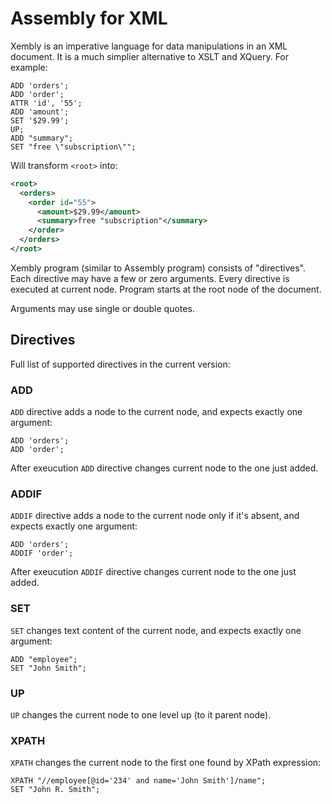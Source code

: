 # Assembly for XML

Xembly is an imperative language for data manipulations in
an XML document. It is a much simplier alternative to
XSLT and XQuery. For example:

```
ADD 'orders';
ADD 'order';
ATTR 'id', '55';
ADD 'amount';
SET '$29.99';
UP;
ADD "summary";
SET "free \"subscription\"";
```

Will transform `<root>` into:

```xml
<root>
  <orders>
    <order id="55">
      <amount>$29.99</amount>
      <summary>free "subscription"</summary>
    </order>
  </orders>
</root>
```

Xembly program (similar to Assembly program) consists of "directives". Each
directive may have a few or zero arguments. Every directive is executed at
current node. Program starts at the root node of the document.

Arguments may use single or double quotes.

## Directives

Full list of supported directives in the current version:

### ADD

`ADD` directive adds a node to the current node,
and expects exactly one argument:

```
ADD 'orders';
ADD 'order';
```

After exeucution `ADD` directive changes current node to the one just
added.

### ADDIF

`ADDIF` directive adds a node to the current node only if it's absent,
and expects exactly one argument:

```
ADD 'orders';
ADDIF 'order';
```

After exeucution `ADDIF` directive changes current node to the one just
added.

### SET

`SET` changes text content of the current node, and expects
exactly one argument:

```
ADD "employee";
SET "John Smith";
```

### UP

`UP` changes the current node to one level up (to it parent node).

### XPATH

`XPATH` changes the current node to the first one found by XPath expression:

```
XPATH "//employee[@id='234' and name='John Smith']/name";
SET "John R. Smith";
```

